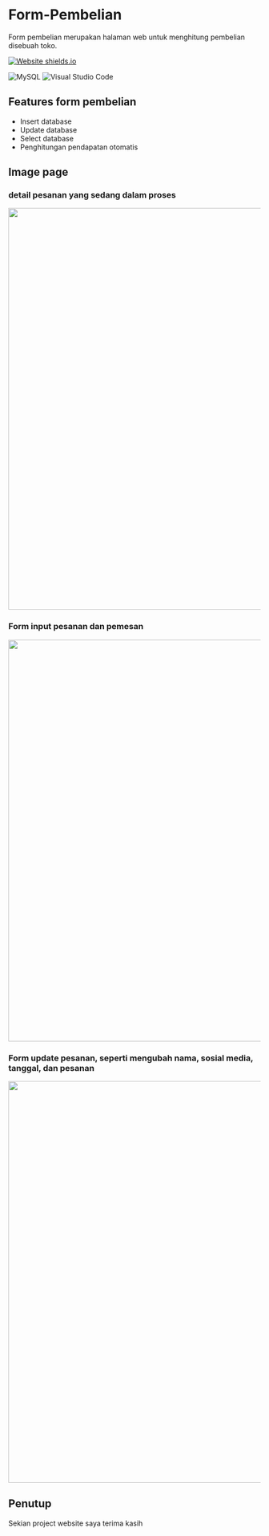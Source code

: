# Form-Pembelian
Form pembelian merupakan halaman web untuk menghitung pembelian disebuah toko.

[![Website shields.io](https://img.shields.io/website-up-down-green-red/http/shields.io.svg)](http://shields.io/)

![MySQL](https://img.shields.io/badge/mysql-%2300f.svg?style=for-the-badge&logo=mysql&logoColor=white)
![Visual Studio Code](https://img.shields.io/badge/Visual%20Studio%20Code-0078d7.svg?style=for-the-badge&logo=visual-studio-code&logoColor=white)

## Features form pembelian
 - Insert database
 - Update database
 - Select database
 - Penghitungan pendapatan otomatis

 ## Image page
 
 ### detail pesanan yang sedang dalam proses
 <img src="https://user-images.githubusercontent.com/115331322/204836896-85b447b5-1d6b-47f0-8ca2-b66370921d09.png" width="800">
 
 ### Form input pesanan dan pemesan
 <img src="https://user-images.githubusercontent.com/115331322/204841842-353ad327-fb3e-4c32-a0f7-439ca8866628.png" width="800">
 
 ### Form update pesanan, seperti mengubah nama, sosial media, tanggal, dan pesanan
 <img src="https://user-images.githubusercontent.com/115331322/204842342-443f5822-af4e-43cb-a488-7d6f8a348c6c.png" width="800">
 
 ## Penutup
 Sekian project website saya terima kasih
